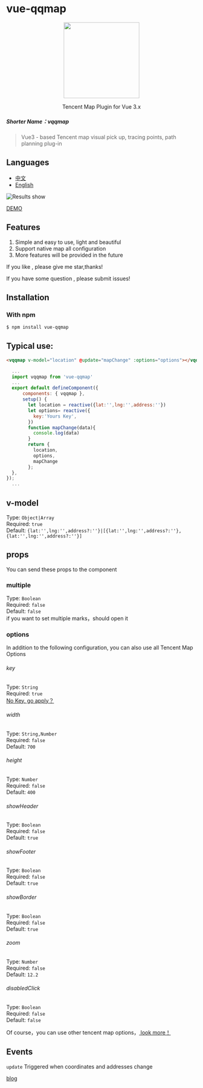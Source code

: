 # vue-qqmap
<p align="center">
  <img src="https://static.only1314.cn/public/images/vqqmap-logo.png" width="200px">
</p>
<p align="center">Tencent Map Plugin for Vue 3.x</p>

#####  Shorter Name：vqqmap
> Vue3 - based Tencent map visual pick up, tracing points, path planning plug-in<br>
## Languages

- [中文](https://github.com/cuteCloud/vue-qqmap/blob/master/README.zh.md)
- [English](https://github.com/cuteCloud/vue-qqmap/blob/master/README.md)


![Results show](https://static.only1314.cn/public/images/vqqmap01.jpg "Results show")

[DEMO](https://codesandbox.io/s/goofy-northcutt-y0sz7)

## Features
1. Simple and easy to use, light and beautiful 
2. Support native map all configuration
3. More features will be provided in the future

<p>If you like , please give me star,thanks!</p>
<p>If you have some question , please submit issues!</p>

## Installation
### With npm
``` bash
$ npm install vue-qqmap
```

## Typical use:
``` html
<vqqmap v-model="location" @update="mapChange" :options="options"></vqqmap>
```
``` js
  ...
  import vqqmap from 'vue-qqmap'
  ...
  export default defineComponent({
      components: { vqqmap },
      setup() {
        let location = reactive({lat:'',lng:'',address:''})
        let options= reactive({
          key:'Yours Key',
        })
        function mapChange(data){
          console.log(data)
        }
        return {
          location,
          options,
          mapChange
        };
  },
});
  ...
```

## **v-model**
Type: `Object|Array`<br>
Required: `true`<br>
Default: `{lat:'',lng:'',address?:''}|[{lat:'',lng:'',address?:''},{lat:'',lng:'',address?:''}]`<br>

## **props**

You can send these props to the component


### multiple
Type: `Boolean`<br>
Required: `false`<br>
Default: `false`<br>
if you want to set multiple  marks，should open it

### options
In addition to the following configuration, you can also use all Tencent Map Options
###### key
Type: `String`<br>
Required: `true`<br>
[No Key, go apply？](https://lbs.qq.com/)

###### width
Type: `String,Number`<br>
Required: `false`<br>
Default: `700`<br>

###### height
Type: `Number`<br>
Required: `false`<br>
Default: `400`<br>

###### showHeader
Type: `Boolean`<br>
Required: `false`<br>
Default: `true`<br>

###### showFooter
Type: `Boolean`<br>
Required: `false`<br>
Default: `true`<br>

###### showBorder
Type: `Boolean`<br>
Required: `false`<br>
Default: `true`<br>

###### zoom
Type: `Number`<br>
Required: `false`<br>
Default: `12.2`<br>

###### disabledClick
Type: `Boolean`<br>
Required: `false`<br>
Default: `false`<br>

Of course，you can use other tencent map options，[ look more！ ](https://lbs.qq.com/webApi/javascriptGL/glDoc/docIndexMap#2)

## **Events**
`update` Triggered when coordinates and addresses change

[blog](https://blog.only1314.cn/)

